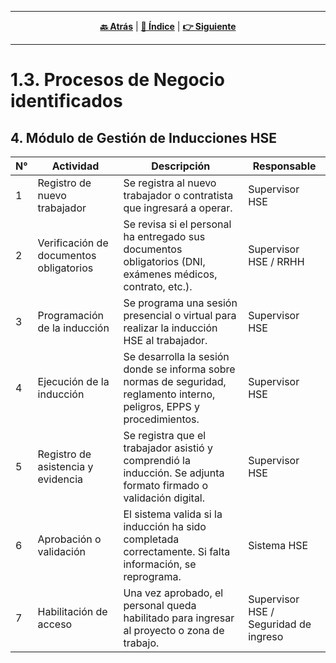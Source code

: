 <hr>
<div align="center">
 
[**🔙 Atrás**](../1.2/1.2.md) | [**📜 Índice**](../../README.md) | [**👉 Siguiente**](../1.4/1.4.md)

</div>
<hr>

# 1.3. Procesos de Negocio identificados

## 4. Módulo de Gestión de Inducciones HSE
| N° | Actividad | Descripción | Responsable |
|----|-----------|-------------|-------------|
|1	|Registro de nuevo trabajador|	Se registra al nuevo trabajador o contratista que ingresará a operar.|	Supervisor HSE|
|2	|Verificación de documentos obligatorios|	Se revisa si el personal ha entregado sus documentos obligatorios (DNI, exámenes médicos, contrato, etc.).|	Supervisor HSE / RRHH|
|3	|Programación de la inducción|	Se programa una sesión presencial o virtual para realizar la inducción HSE al trabajador.|	Supervisor HSE|
|4	|Ejecución de la inducción|	Se desarrolla la sesión donde se informa sobre normas de seguridad, reglamento interno, peligros, EPPS y procedimientos.|	Supervisor HSE|
|5	|Registro de asistencia y evidencia|	Se registra que el trabajador asistió y comprendió la inducción. Se adjunta formato firmado o validación digital.|	Supervisor HSE|
|6	|Aprobación o validación|	El sistema valida si la inducción ha sido completada correctamente. Si falta información, se reprograma.|	Sistema HSE|
|7	|Habilitación de acceso|	Una vez aprobado, el personal queda habilitado para ingresar al proyecto o zona de trabajo.|	Supervisor HSE / Seguridad de ingreso|



